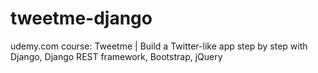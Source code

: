 # tweetme-django
udemy.com course: Tweetme | Build a Twitter-like app step by step with Django, Django REST framework, Bootstrap, jQuery 
